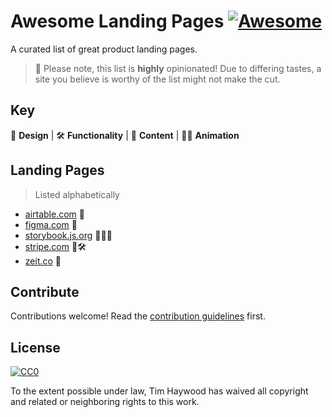 # Awesome Landing Pages [![Awesome](https://awesome.re/badge.svg)](https://awesome.re)

A curated list of great product landing pages.

> 👋 Please note, this list is **highly** opinionated!
> Due to differing tastes, a site you believe is worthy of the list might not make the cut.

## Key

🎨 **Design** | 🛠 **Functionality** | 📝 **Content** | 💃🏽 **Animation**

## Landing Pages

> Listed alphabetically

- [airtable.com](https://airtable.com/) 🎨
- [figma.com](https://www.figma.com/) 📝
- [storybook.js.org](https://storybook.js.org/) 📝💃🏽
- [stripe.com](https://stripe.com/) 🎨🛠
- [zeit.co](https://zeit.co/) 🎨

## Contribute

Contributions welcome! Read the [contribution guidelines](CONTRIBUTING.md) first.


## License

[![CC0](https://mirrors.creativecommons.org/presskit/buttons/88x31/svg/cc-zero.svg)](https://creativecommons.org/publicdomain/zero/1.0)

To the extent possible under law, Tim Haywood has waived all copyright and
related or neighboring rights to this work.
